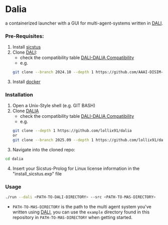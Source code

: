 # Dalia
a containerized launcher with a GUI for multi-agent-systems written in [DALI](https://github.com/AAAI-DISIM-UnivAQ/DALI).

### Pre-Requisites:

1. Install  [sicstus](https://sicstus.sics.se/)
2. Clone    [DALI](https://github.com/AAAI-DISIM-UnivAQ/DALI):
    - check the compatibility table [DALI-DALIA Compatibility](docs/compatibility.md)
    - e.g. 
    ```sh
    git clone --branch 2024.10 --depth 1 https://github.com/AAAI-DISIM-UnivAQ/DALI
    ```
3. Install [docker](https://docs.docker.com/engine/install/)

### Installation 
1. Open a Unix-Style shell (e.g. GIT BASH)
2. Clone [DALIA](https://github.com/lollix91/dalia)
    - check the compatibility table [DALI-DALIA Compatibility](https://github.com/alyshmahell/dalia/compatibility.md)
    - e.g. 
    ```sh
    git clone --depth 1 https://github.com/lollix91/dalia
    or
    git clone --branch 2025.09 --depth 1 https://github.com/lollix91/dalia
    ```
3. Navigate into the cloned repo:
```sh
cd dalia
```
4. Insert your Sicstus-Prolog for Linux license information in the "install_sicstus.exp" file

### Usage
```sh
./run --dali <PATH-TO-DALI-DIRECTORY> --src <PATH-TO-MAS-DIRECTORY> 
```

- `PATH-TO-MAS-DIRECTORY` is the path to the multi agent system you've written using [DALI](https://github.com/AAAI-DISIM-UnivAQ/DALI), you can use the `example` directory found in this repository in `PATH-TO-MAS-DIRECTORY` when getting started.